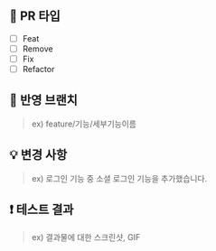 ## 🚀 PR 타입

- [ ] Feat
- [ ] Remove
- [ ] Fix
- [ ] Refactor

## 🌳 반영 브랜치

> ex) feature/기능/세부기능이름 <br/>

## 💡 변경 사항

> ex) 로그인 기능 중 소셜 로그인 기능을 추가했습니다.

## ❗ 테스트 결과

> ex) 결과물에 대한 스크린샷, GIF
